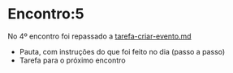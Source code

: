 # Encontro:5



No 4º encontro foi repassado a [tarefa-criar-evento.md](../encontro-4/tarefa-criar-evento.md "mention")

* Pauta, com instruções do que foi feito no dia (passo a passo)
* Tarefa para o próximo encontro
